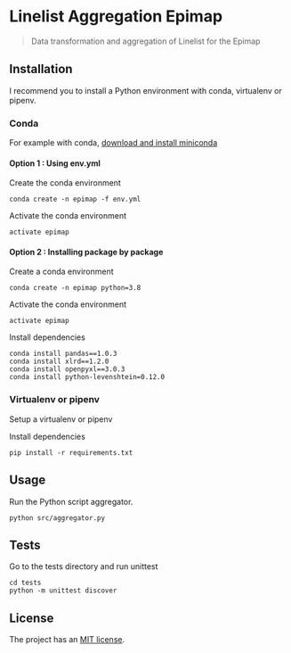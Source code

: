 # Linelist Aggregation Epimap
> Data transformation and aggregation of Linelist for the Epimap

## Installation

I recommend you to install a Python environment with conda, virtualenv or pipenv.

### Conda
For example with conda, 
[download and install miniconda](https://docs.conda.io/en/latest/miniconda.html)

#### Option 1 : Using env.yml
Create the conda environment
```
conda create -n epimap -f env.yml
```

Activate the conda environment
```
activate epimap
```

#### Option 2 : Installing package by package
Create a conda environment
```
conda create -n epimap python=3.8
```

Activate the conda environment
```
activate epimap
```

Install dependencies
```
conda install pandas==1.0.3
conda install xlrd==1.2.0
conda install openpyxl==3.0.3
conda install python-levenshtein=0.12.0
```

### Virtualenv or pipenv

Setup a virtualenv or pipenv

Install dependencies
```
pip install -r requirements.txt
````

## Usage

Run the Python script aggregator.

```
python src/aggregator.py 
```

## Tests

Go to the tests directory and run unittest
```
cd tests
python -m unittest discover
```

## License

The project has an [MIT license](Licence.md).
